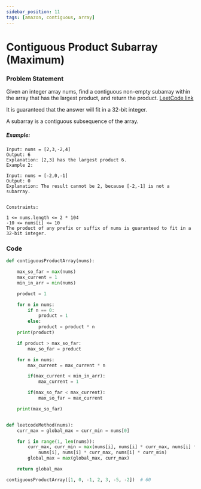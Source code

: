 ```yaml
---
sidebar_position: 11
tags: [amazon, contiguous, array]
---
```


# Contiguous Product Subarray (Maximum)

### Problem Statement

Given an integer array nums, find a contiguous non-empty subarray within the array that
has the largest product, and return the product.
[LeetCode link](https://leetcode.com/problems/maximum-product-subarray/)

It is guaranteed that the answer will fit in a 32-bit integer.

A subarray is a contiguous subsequence of the array.

##### Example:

```
Input: nums = [2,3,-2,4]
Output: 6
Explanation: [2,3] has the largest product 6.
Example 2:

Input: nums = [-2,0,-1]
Output: 0
Explanation: The result cannot be 2, because [-2,-1] is not a subarray.


Constraints:

1 <= nums.length <= 2 * 104
-10 <= nums[i] <= 10
The product of any prefix or suffix of nums is guaranteed to fit in a 32-bit integer.
```

### Code

```python title="Python Code"
def contiguousProductArray(nums):

    max_so_far = max(nums)
    max_current = 1
    min_in_arr = min(nums)

    product = 1

    for n in nums:
        if n == 0:
            product = 1
        else:
            product = product * n
    print(product)

    if product > max_so_far:
        max_so_far = product

    for n in nums:
        max_current = max_current * n

        if(max_current < min_in_arr):
            max_current = 1

        if(max_so_far < max_current):
            max_so_far = max_current

    print(max_so_far)


def leetcodeMethod(nums):
    curr_max = global_max = curr_min = nums[0]

    for i in range(1, len(nums)):
        curr_max, curr_min = max(nums[i], nums[i] * curr_max, nums[i] * curr_min), min(
            nums[i], nums[i] * curr_max, nums[i] * curr_min)
        global_max = max(global_max, curr_max)

    return global_max

contiguousProductArray([1, 0, -1, 2, 3, -5, -2])  # 60
```
